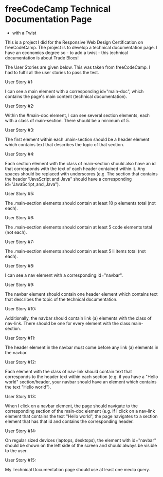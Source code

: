 # freeCodeCamp Technical Documentation Page
- with a Twist

This is a project I did for the Responsive Web Design Certification on freeCodeCamp. The project is to develop a technical documentation page.  I have an economics degree so - to add a twist - this technical documentation is about Trade Blocs!

The User Stories are given below. This was taken from freeCodeCamp. I had to fulfil all the user stories to pass the test. 

User Story #1:

I can see a main element with a corresponding id="main-doc", which contains the page's main content (technical documentation).

User Story #2:

Within the #main-doc element, I can see several section elements, each with a class of main-section. There should be a minimum of 5.

User Story #3:

The first element within each .main-section should be a header element which contains text that describes the topic of that section.

User Story #4:

Each section element with the class of main-section should also have an id that corresponds with the text of each header contained within it. Any spaces should be replaced with underscores (e.g. The section that contains the header "JavaScript and Java" should have a corresponding id="JavaScript_and_Java").

User Story #5:

The .main-section elements should contain at least 10 p elements total (not each).

User Story #6:

The .main-section elements should contain at least 5 code elements total (not each).

User Story #7:

The .main-section elements should contain at least 5 li items total (not each).

User Story #8:

I can see a nav element with a corresponding id="navbar".

User Story #9:

The navbar element should contain one header element which contains text that describes the topic of the technical documentation.

User Story #10:

Additionally, the navbar should contain link (a) elements with the class of nav-link. There should be one for every element with the class main-section.

User Story #11:

The header element in the navbar must come before any link (a) elements in the navbar.

User Story #12:

Each element with the class of nav-link should contain text that corresponds to the header text within each section (e.g. if you have a "Hello world" section/header, your navbar should have an element which contains the text "Hello world").

User Story #13:

When I click on a navbar element, the page should navigate to the corresponding section of the main-doc element (e.g. If I click on a nav-link element that contains the text "Hello world", the page navigates to a section element that has that id and contains the corresponding header.

User Story #14:

On regular sized devices (laptops, desktops), the element with id="navbar" should be shown on the left side of the screen and should always be visible to the user.

User Story #15:

My Technical Documentation page should use at least one media query.
